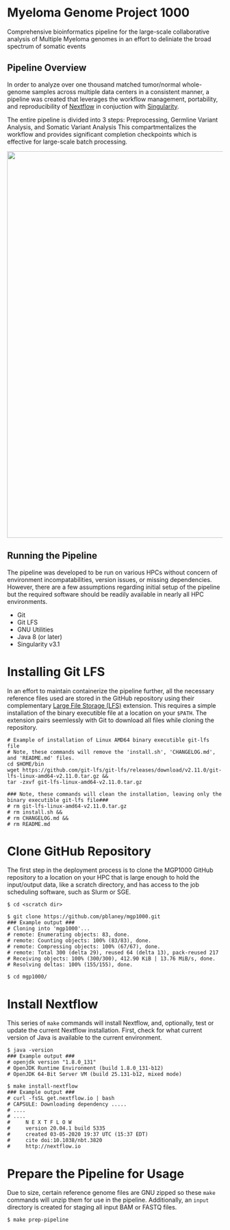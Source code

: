 # Myeloma Genome Project 1000
Comprehensive bioinformatics pipeline for the large-scale collaborative analysis of Multiple Myeloma genomes in an effort to deliniate the broad spectrum of somatic events

## Pipeline Overview
In order to analyze over one thousand matched tumor/normal whole-genome samples across multiple data centers in a consistent manner, a pipeline was created that leverages the workflow management, portability, and reproducibility of [Nextflow](http://www.nextflow.io/) in conjuction with [Singularity](https://sylabs.io/docs/).

The entire pipeline is divided into 3 steps: Preprocessing, Germline Variant Analysis, and Somatic Variant Analysis
This compartmentalizes the workflow and provides significant completion checkpoints which is effective for large-scale batch processing. 

<img src="https://github.com/pblaney/mgp1000/blob/master/MGP1000Pipeline.png" width="900">

## Running the Pipeline
The pipeline was developed to be run on various HPCs without concern of environment incompatabilities, version issues, or missing dependencies. However, there are a few assumptions regarding initial setup of the pipeline but the required software should be readily available in nearly all HPC environments.
* Git
* Git LFS
* GNU Utilities
* Java 8 (or later)
* Singularity v3.1

# Installing Git LFS
In an effort to maintain containerize the pipeline further, all the necessary reference files used are stored in the GitHub repository using their complementary [Large File Storage (LFS)](https://git-lfs.github.com) extension. This requires a simple installation of the binary executible file at a location on your `$PATH`. The extension pairs seemlessly with Git to download all files while cloning the repository.
```
# Example of installation of Linux AMD64 binary executible git-lfs file
# Note, these commands will remove the 'install.sh', 'CHANGELOG.md', and 'README.md' files.
cd $HOME/bin
wget https://github.com/git-lfs/git-lfs/releases/download/v2.11.0/git-lfs-linux-amd64-v2.11.0.tar.gz &&
tar -zxvf git-lfs-linux-amd64-v2.11.0.tar.gz

### Note, these commands will clean the installation, leaving only the binary executible git-lfs file###
# rm git-lfs-linux-amd64-v2.11.0.tar.gz
# rm install.sh &&
# rm CHANGELOG.md &&
# rm README.md
```

# Clone GitHub Repository
The first step in the deployment process is to clone the MGP1000 GitHub repository to a location on your HPC that is large enough to hold the input/output data, like a scratch directory, and has access to the job scheduling software, such as Slurm or SGE.
```
$ cd <scratch dir>

$ git clone https://github.com/pblaney/mgp1000.git
### Example output ###
# Cloning into 'mgp1000'...
# remote: Enumerating objects: 83, done.
# remote: Counting objects: 100% (83/83), done.
# remote: Compressing objects: 100% (67/67), done.
# remote: Total 300 (delta 29), reused 64 (delta 13), pack-reused 217
# Receiving objects: 100% (300/300), 412.90 KiB | 13.76 MiB/s, done.
# Resolving deltas: 100% (155/155), done.

$ cd mgp1000/
```

# Install Nextflow
This series of `make` commands will install Nextflow, and, optionally, test or update the current Nextflow installation. First, check for what current version of Java is available to the current environment.
```
$ java -version
### Example output ###
# openjdk version "1.8.0_131"
# OpenJDK Runtime Environment (build 1.8.0_131-b12)
# OpenJDK 64-Bit Server VM (build 25.131-b12, mixed mode)

$ make install-nextflow
### Example output ###
# curl -fsSL get.nextflow.io | bash
# CAPSULE: Downloading dependency .....
# ....
# ....
# 	  N E X T F L O W
#     version 20.04.1 build 5335
#     created 03-05-2020 19:37 UTC (15:37 EDT)
#     cite doi:10.1038/nbt.3820
#     http://nextflow.io
```

# Prepare the Pipeline for Usage
Due to size, certain reference genome files are GNU zipped so these `make` commands will unzip them for use in the pipeline. Additionally, an `input` directory is created for staging all input BAM or FASTQ files.
```
$ make prep-pipeline
```
